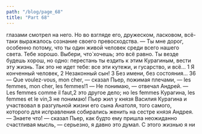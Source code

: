 ```yaml
---
path: "/blog/page_68"
title: "Part 68"
---
```


 глазами смотрел на него. Но во взгляде его, дружеском, ласковом, всё-таки выражалось сознание своего превосходства.
— Ты мне дорог, особенно потому, что ты один живой человек среди всего нашего света. Тебе хорошо. Выбери, что́ хочешь; это всё равно. Ты везде будешь хорош, но одно: перестань ты ездить к этим Курагиным, вести эту жизнь. Так это не идет тебе: все эти кутежи, и гусарство, и всё...
1 Я конченный человек,
2 Незаконный сын!
3 Без имени, без состояния...
36— Que voulez-vous, mon cher, — сказал Пьер, пожимая плечами, — les femmes, mon cher, les femmes!1
— Не понимаю, — отвечал Андрей. — Les femmes comme il faut,2 это другое дело; но les femmes Курагина, les femmes et le vin,3 не понимаю!
Пьер жил у князя Василия Курагина и участвовал в разгульной жизни его сына Анатоля, того самого, которого для исправления собирались женить на сестре князя Андрея.
— Знаете что́! — сказал Пьер, как будто ему пришла неожиданно счастливая мысль, — серьезно, я давно это думал. С этого жизнью я ни
